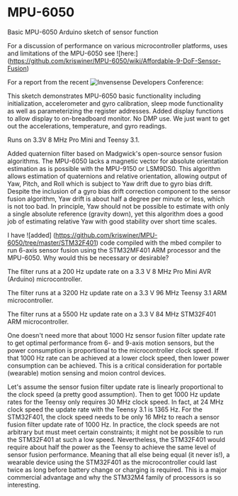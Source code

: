 MPU-6050
========

Basic MPU-6050 Arduino sketch of sensor function

For a discussion of performance on various microcontroller platforms, uses and limitations of the MPU-6050 see ![here:] (https://github.com/kriswiner/MPU-6050/wiki/Affordable-9-DoF-Sensor-Fusion)

For a report from the recent ![Invensense Developers Conference:](https://github.com/kriswiner/MPU-6050/wiki/2014-Invensense-Developer%27s-Conference)

This sketch demonstrates  MPU-6050 basic functionality including initialization, accelerometer and gyro calibration, sleep mode functionality as well as parameterizing the register addresses. Added display functions to allow display to on-breadboard monitor. 
No DMP use. We just want to get out the accelerations, temperature, and gyro readings.
 
Runs on 3.3V 8 MHz Pro Mini and Teensy 3.1.

Added quaternion filter based on Madgwick's open-source sensor fusion algorithms. The MPU-6050 lacks a magnetic vector for absolute orientation estimation as is possible with the MPU-9150 or LSM9DS0. This algorithm allows estimation of quaternions and relative orientation, allowing output of Yaw, Pitch, and Roll which is subject to Yaw drift due to gyro bias drift. Despite the inclusion of a gyro bias drift correction component to the sensor fusion algorithm, Yaw drift is about half a degree per minute or less, which is not too bad. In principle, Yaw should not be possible to estimate with only a single absolute reference (gravity down), yet this algorithm does a good job of estimating relative Yaw with good stability over short time scales.

I have ![added] (https://github.com/kriswiner/MPU-6050/tree/master/STM32F401) code compiled with the mbed compiler to run 6-axis sensor fusion using the STM32MF401 ARM processor and the MPU-6050.  Why would this be necessary or desirable?

The filter runs at a  200 Hz update rate on a 3.3 V 8 MHz Pro Mini AVR (Arduino) microcontroller.

The filter runs at a 3200 Hz update rate on a 3.3 V 96 MHz Teensy 3.1 ARM microcontroller.

The filter runs at a 5500 Hz update rate on a 3.3 V 84 MHz STM32F401 ARM microcontroller.

One doesn't need more that about 1000 Hz sensor fusion filter update rate to get optimal performance from 6- and 9-axis motion sensors, but the power consumption is proportional to the microcontroller clock speed. If that 1000 Hz rate can be achieved at a lower clock speed, then lower power consumption can be achieved. This is a critical consideration for portable (wearable) motion sensing and moion control devices.

Let's assume the sensor fusion filter update rate is linearly proportional to the clock speed (a pretty good assumption). Then to get 1000 Hz update rates for the Teensy only requires 30 MHz clock speed. In fact, at 24 MHz clock speed the update rate with the Teensy 3.1 is 1365 Hz. For the STM32F401, the clock speed needs to be only 16 MHz to reach a sensor fusion filter update rate of 1000 Hz. In practice, the clock speeds are not arbitrary but must meet certain constraints; it might not be possible to run the STM32F401 at such a low speed. Nevertheless, the STM32F401 would require about half the power as the Teensy to achieve the same level of sensor fusion performance. Meaning that all else being equal (it never is!), a wearable device using the STM32F401 as the microcontroller could last twice as long before battery change or charging is required. This is a major commercial advantage and why the STM32M4 family of processors is so interesting.
